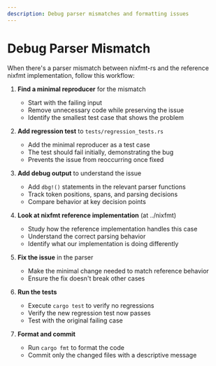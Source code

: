 ```yaml
---
description: Debug parser mismatches and formatting issues
---
```


# Debug Parser Mismatch

When there's a parser mismatch between nixfmt-rs and the reference nixfmt implementation, follow this workflow:

1. **Find a minimal reproducer** for the mismatch
   - Start with the failing input
   - Remove unnecessary code while preserving the issue
   - Identify the smallest test case that shows the problem

2. **Add regression test** to `tests/regression_tests.rs`
   - Add the minimal reproducer as a test case
   - The test should fail initially, demonstrating the bug
   - Prevents the issue from reoccurring once fixed

3. **Add debug output** to understand the issue
   - Add `dbg!()` statements in the relevant parser functions
   - Track token positions, spans, and parsing decisions
   - Compare behavior at key decision points

4. **Look at nixfmt reference implementation** (at ../nixfmt)
   - Study how the reference implementation handles this case
   - Understand the correct parsing behavior
   - Identify what our implementation is doing differently

5. **Fix the issue** in the parser
   - Make the minimal change needed to match reference behavior
   - Ensure the fix doesn't break other cases

6. **Run the tests**
   - Execute `cargo test` to verify no regressions
   - Verify the new regression test now passes
   - Test with the original failing case

7. **Format and commit**
   - Run `cargo fmt` to format the code
   - Commit only the changed files with a descriptive message

<!-- UTF-8 marker: ✓ -->
